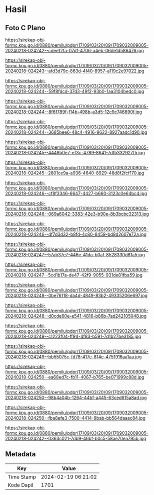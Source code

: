 # Hasil

## Foto C Plano

https://sirekap-obj-formc.kpu.go.id/0880/pemilu/pdpr/17/09/03/20/09/1709032009005-20240218-024242--cdee12fa-07df-4706-a4eb-06de1d586476.jpg

https://sirekap-obj-formc.kpu.go.id/0880/pemilu/pdpr/17/09/03/20/09/1709032009005-20240218-024243--afd3d79c-863d-4f40-8957-a119c2e97022.jpg

https://sirekap-obj-formc.kpu.go.id/0880/pemilu/pdpr/17/09/03/20/09/1709032009005-20240218-024244--59f8fdcd-37d3-49f2-93b0-1aa3104bedc0.jpg

https://sirekap-obj-formc.kpu.go.id/0880/pemilu/pdpr/17/09/03/20/09/1709032009005-20240218-024244--8f6f789f-f14b-498b-a3d5-12c9c746690f.jpg

https://sirekap-obj-formc.kpu.go.id/0880/pemilu/pdpr/17/09/03/20/09/1709032009005-20240218-024244--3685bee6-48c4-4916-9622-8927aadc1d90.jpg

https://sirekap-obj-formc.kpu.go.id/0880/pemilu/pdpr/17/09/03/20/09/1709032009005-20240218-024245--4448b0e7-ef3c-4789-8641-7dfb332927f5.jpg

https://sirekap-obj-formc.kpu.go.id/0880/pemilu/pdpr/17/09/03/20/09/1709032009005-20240218-024245--2801ce9a-a936-4640-8929-48d8f2fcf170.jpg

https://sirekap-obj-formc.kpu.go.id/0880/pemilu/pdpr/17/09/03/20/09/1709032009005-20240218-024246--cf8f3346-6647-4427-b660-3123c0e64bc4.jpg

https://sirekap-obj-formc.kpu.go.id/0880/pemilu/pdpr/17/09/03/20/09/1709032009005-20240218-024246--069a6042-3383-42e3-b90e-8b3bcbc32313.jpg

https://sirekap-obj-formc.kpu.go.id/0880/pemilu/pdpr/17/09/03/20/09/1709032009005-20240218-024246--df7d3d32-b8fd-4c80-8459-bd8d2607e72a.jpg

https://sirekap-obj-formc.kpu.go.id/0880/pemilu/pdpr/17/09/03/20/09/1709032009005-20240218-024247--57ab37e7-446e-41da-b0af-8528330d81a5.jpg

https://sirekap-obj-formc.kpu.go.id/0880/pemilu/pdpr/17/09/03/20/09/1709032009005-20240218-024247--5cd1b17a-de47-42f9-9055-931de81fba59.jpg

https://sirekap-obj-formc.kpu.go.id/0880/pemilu/pdpr/17/09/03/20/09/1709032009005-20240218-024248--0be76118-da4d-4849-83b2-49335206e697.jpg

https://sirekap-obj-formc.kpu.go.id/0880/pemilu/pdpr/17/09/03/20/09/1709032009005-20240218-024248--d0cde60e-e541-4816-b86b-7ad242105048.jpg

https://sirekap-obj-formc.kpu.go.id/0880/pemilu/pdpr/17/09/03/20/09/1709032009005-20240218-024249--c1223f04-ff94-4f83-b591-7d1b27be3185.jpg

https://sirekap-obj-formc.kpu.go.id/0880/pemilu/pdpr/17/09/03/20/09/1709032009005-20240218-024249--bb55075c-fd78-417e-814e-4751916aa1aa.jpg

https://sirekap-obj-formc.kpu.go.id/0880/pemilu/pdpr/17/09/03/20/09/1709032009005-20240218-024250--ea68ed7c-fb11-4067-b765-be071999c88d.jpg

https://sirekap-obj-formc.kpu.go.id/0880/pemilu/pdpr/17/09/03/20/09/1709032009005-20240218-024250--98b4a04b-1264-44bf-a445-63ced615a8ad.jpg

https://sirekap-obj-formc.kpu.go.id/0880/pemilu/pdpr/17/09/03/20/09/1709032009005-20240218-024250--fba8efe3-7500-4414-9bab-bb564daaac84.jpg

https://sirekap-obj-formc.kpu.go.id/0880/pemilu/pdpr/17/09/03/20/09/1709032009005-20240218-024242--0363c021-7db9-46bf-b0c5-58ae70ea795b.jpg


## Metadata

| Key        | Value               |
| ---------- | ------------------- |
| Time Stamp | 2024-02-19 06:21:02 |
| Kode Dapil | 1701                |




